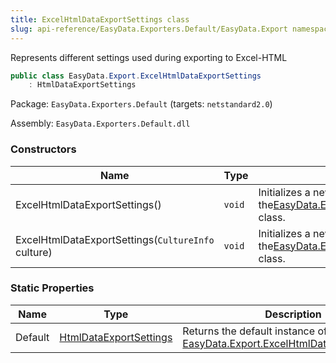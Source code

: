 ```yaml
---
title: ExcelHtmlDataExportSettings class
slug: api-reference/EasyData.Exporters.Default/EasyData.Export namespace/excelhtmldataexportsettings-class
---
```



Represents different settings used during exporting to Excel-HTML
```csharp
public class EasyData.Export.ExcelHtmlDataExportSettings
    : HtmlDataExportSettings

```
Package: `EasyData.Exporters.Default` (targets: `netstandard2.0`)

Assembly: `EasyData.Exporters.Default.dll`

### Constructors

| Name | Type | Description | 
| --- | --- | --- | 
| ExcelHtmlDataExportSettings() | `void` | Initializes a new instance of the[EasyData.Export.ExcelHtmlDataExportSettings](/api-reference/easydata-exporters-default/easydata-export-namespace/excelhtmldataexportsettings-class) class. | 
| ExcelHtmlDataExportSettings(`CultureInfo` culture) | `void` | Initializes a new instance of the[EasyData.Export.ExcelHtmlDataExportSettings](/api-reference/easydata-exporters-default/easydata-export-namespace/excelhtmldataexportsettings-class) class. | 


### Static Properties

| Name | Type | Description | 
| --- | --- | --- | 
| Default | [HtmlDataExportSettings](/api-reference/easydata-exporters-default/easydata-export-namespace/htmldataexportsettings-class) | Returns the default instance of [EasyData.Export.ExcelHtmlDataExportSettings](/api-reference/easydata-exporters-default/easydata-export-namespace/excelhtmldataexportsettings-class). |